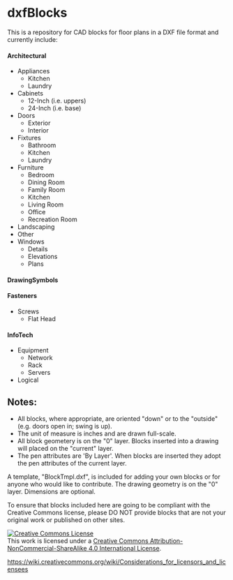 # dxfBlocks

This is a repository for CAD blocks for floor plans in a DXF file format and currently include:

#### Architectural
   - Appliances
      - Kitchen
      - Laundry
   - Cabinets
      - 12-Inch (i.e. uppers)
      - 24-Inch (i.e. base)
   - Doors
      - Exterior
      - Interior
   - Fixtures
      - Bathroom
      - Kitchen
      - Laundry
   - Furniture
      - Bedroom
      - Dining Room
      - Family Room
      - Kitchen
      - Living Room
      - Office
      - Recreation Room
   - Landscaping
   - Other
   - Windows
      - Details
      - Elevations
      - Plans

#### DrawingSymbols

#### Fasteners
   - Screws
      - Flat Head

#### InfoTech
   - Equipment
      - Network
      - Rack
      - Servers
   - Logical


## Notes:
- All blocks, where appropriate, are oriented "down" or to the "outside" (e.g. doors open in; swing is up).
- The unit of measure is inches and are drawn full-scale.
- All block geometery is on the "0" layer.  Blocks inserted into a drawing will placed on the "current" layer.
- The pen attributes are 'By Layer'.  When blocks are inserted they adopt the pen attributes of the current layer.

A template, "BlockTmpl.dxf", is included for adding your own blocks or for anyone who would like to contribute.
The drawing geometry is on the "0" layer.  Dimensions are optional.

To ensure that blocks included here are going to be compliant with the Creative Commons license, please DO NOT provide blocks that are not your original work or published on other sites.

<a rel="license" href="http://creativecommons.org/licenses/by-nc-sa/4.0/"><img alt="Creative Commons License" style="border-width:0" src="https://i.creativecommons.org/l/by-nc-sa/4.0/88x31.png" /></a><br />This work is licensed under a <a rel="license" href="http://creativecommons.org/licenses/by-nc-sa/4.0/">Creative Commons Attribution-NonCommercial-ShareAlike 4.0 International License</a>.

https://wiki.creativecommons.org/wiki/Considerations_for_licensors_and_licensees
